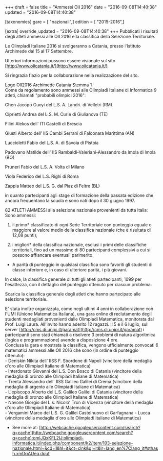 +++
draft = false
title = "Ammessi OII 2016"
date = "2016-09-08T14:40:38"
updated = "2016-09-08T14:40:38"

[taxonomies]
gare = [ "nazionali",]
edition = [ "2015-2016",]

[extra]
override_updated = "2016-09-08T14:40:38"
+++
Pubblicati i risultati degli atleti ammessi alle OII 2016 e la classifica della Selezione Territoriale.

Le Olimpiadi Italiane 2016 si svolgeranno a Catania, presso l'Istituto Archimede dal 15 al 17 Settembre.

Ulteriori informazioni possono essere visionate sul sito [http://www.oiicatania.it/](http://www.oiicatania.it/)

Si ringrazia flazio per la collaborazione nella realizzazione del sito.

Logo OII2016 Archimede Catania Stemma 1<br/>Come da regolamento sono ammessi alle Olimpiadi Italiane di Informatica 9 atleti, chiamati "probabili olimpici 2016":

Chen Jacopo Guoyi del L.S. A. Landri. di Velletri (RM)

Ciprietti Andrea del L.S. M. Curie di Giulianova (TE)

Filini Alekos dell' ITI Castelli di Brescia

Giusti Alberto dell' IIS Cambi Serrani di Falconara Marittima (AN)

Luccioletti Fabio del L.S. A. di Savoia di Pistoia

Padovano Matilde dell' IIS Rambaldi-Valeriani-Alessandro da Imola di Imola (BO)

Pruneri Fabio del L.S. A. Volta di Milano

Viola Federico del L.S. Righi di Roma

Zappia Matteo del L.S. G. dal Piaz di Feltre (BL)

in quanto partecipanti agli stage di formazione della passata edizione che ancora frequentano la scuola e sono nati dopo il 30 giugno 1997.

82 ATLETI AMMESSI alla selezione nazionale provenienti da tutta Italia:<br/>Sono ammessi:

1. il primo\* classificato di ogni Sede Territoriale con punteggio eguale o maggiore al valore medio della classifica nazionale (che è risultata di 12,08 punti);

2. i migliori\* della classifica nazionale, esclusi i primi delle classifiche territoriali, fino ad un massimo di 80 partecipanti complessivi a cui si possono affiancare eventuali parimerito.

- A parità di punteggio in qualsiasi classifica sono favoriti gli studenti di classe inferiore e, in caso di ulteriore parità, i più giovani.

In calce, la classifica generale di tutti gli atleti partecipanti, 1099 per l'esattezza, con il dettaglio del punteggio ottenuto per ciascun problema.

Scarica la classifica generale degli atleti che hanno partecipato alle selezione territoriale.

E' stata inoltre organizzata, come negli ultimi 4 anni in collaborazione con l'UMI (Unione Matematica Italiana), una gara online di reclutamento degli studenti medagliati provenienti dalle Olimpiadi Matematica, monitorata dal Prof. Luigi Laura. All'invito hanno aderito 12 ragazzi. Il 5 e il 6 luglio, sul server [http://cms.di.unipi.it/garamat](http://cms.di.unipi.it/garamat) i partecipanti sono stati chiamati a risolvere 3 problemi di natura algoritmica (logica e programmazione) avendo a disposizione 4 ore.<br/>Conclusa la gara e mostrata la classifica, vengono ufficialmente convocati 6 matematici ammessi alle OII 2016 che sono (in ordine di punteggio ottenuto):<br/>- Deniskin Nikita dell' IISS F. Sbordone di Napoli (vincitore della medaglia d'oro alle Olimpiadi Italiane di Matematica)<br/>- Interdonato Giovanni del L.S. Don Bosco di Catania (vincitore della medaglia di bronzo alle Olimpiadi Italiane di Matematica)<br/>- Trenta Alessandro dell' IISS Galileo Galilei di Crema (vincitore della medaglia di argento alle Olimpiadi Italiane di Matematica)<br/>- L'episcopo Alberto del L.S. Galileo Galilei di Catania (vincitore della medaglia di bronzo alle Olimpiadi Italiane di Matematica)<br/>- Navone Giorgio del L.s. Nicolo' Tron di Vicenza (vincitore della medaglia d'oro alle Olimpiadi Italiane di Matematica)<br/>- Vergamini Marco del L.S. G. Galilei Castelnuovo di Garfagnana - Lucca (vincitore della medaglia d'oro alle Olimpiadi Italiane di Matematica)

- See more at: [http://webcache.googleusercontent.com/search?q=cache](http://webcache.googleusercontent.com/search?q=cache):omIJQxKFL2IJ:olimpiadi-informatica.it/index.php/component/k2/item/103-selezione-nazionale.html+&cd=1&hl=it&ct=clnk&gl=it&lr=lang_en%7Clang_it#sthash.xmDqAUeq.dpuf
